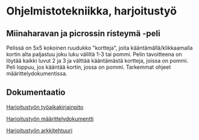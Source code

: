 # Ohjelmistotekniikka, harjoitustyö
## Miinaharavan ja picrossin risteymä -peli

Pelissä on 5x5 kokoinen ruudukko "kortteja", joita kääntämällä/klikkaamalla kortin alta 
paljastuu joku luku väliltä 1-3 tai pommi. Pelin tavoitteena on löytää kaikki luvut 2 ja 3
ja välttää kääntämästä kortteja, joissa on pommi. Peli loppuu, jos kääntää kortin, jossa 
on pommi. Tarkemmat ohjeet määrittelydokumentissa. 

## Dokumentaatio

[Harjoitustyön työaikakirjainpito](https://github.com/suuranna/ot-harjoitustyo/blob/master/dokumentaatio/tyoaikakirjanpito.md)

[Harjoitustyön määrittelydokumentti](https://github.com/suuranna/ot-harjoitustyo/blob/master/dokumentaatio/maarittelydokumentti.md)

[Harjoitustyön arkkitehtuuri](https://github.com/suuranna/ot-harjoitustyo/blob/master/dokumentaatio/arkkitehtuuri.md)
